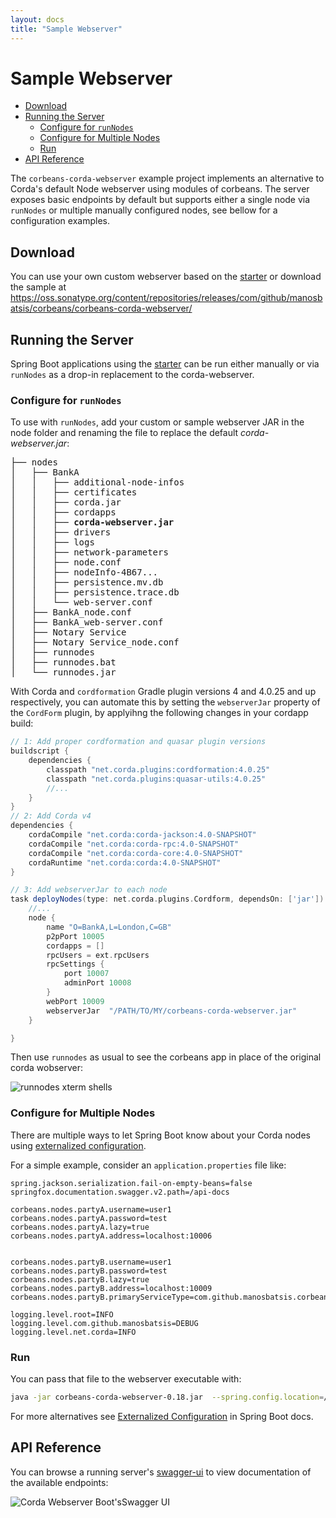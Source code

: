 ```yaml
---
layout: docs
title: "Sample Webserver"
---
```


# Sample Webserver

<!-- TOC depthFrom:2 depthTo:6 withLinks:1 updateOnSave:1 orderedList:0 -->

- [Download](#download)
- [Running the Server](#running-the-server)
	- [Configure for `runNodes`](#configure-for-runnodes)
	- [Configure for Multiple Nodes](#configure-for-multiple-nodes)
	- [Run](#run)
- [API Reference](#api-reference)

<!-- /TOC -->

The `corbeans-corda-webserver` example project implements an alternative to Corda's default
Node webserver using modules of corbeans. The server exposes basic endpoints by default but supports either a single
node via `runNodes` or multiple manually configured nodes, see bellow for a configuration examples.

## Download

You can use your own custom webserver based on the [starter](starter.html) or download the sample at
https://oss.sonatype.org/content/repositories/releases/com/github/manosbatsis/corbeans/corbeans-corda-webserver/

## Running the Server

Spring Boot applications using the [starter](starter.html) can be run either manually or via `runNodes` as a
drop-in replacement to the corda-webserver.



### Configure for `runNodes`

To use with `runNodes`, add your custom or sample webserver JAR in the node folder and renaming the file to replace
the default *corda-webserver.jar*:

<pre>
├── nodes
│   ├── BankA
│   │   ├── additional-node-infos
│   │   ├── certificates
│   │   ├── corda.jar
│   │   ├── cordapps
│   │   ├── <b>corda-webserver.jar</b>
│   │   ├── drivers
│   │   ├── logs
│   │   ├── network-parameters
│   │   ├── node.conf
│   │   ├── nodeInfo-4B67...
│   │   ├── persistence.mv.db
│   │   ├── persistence.trace.db
│   │   └── web-server.conf
│   ├── BankA_node.conf
│   ├── BankA_web-server.conf
│   ├── Notary Service
│   ├── Notary Service_node.conf
│   ├── runnodes
│   ├── runnodes.bat
│   └── runnodes.jar
</pre>

With Corda and `cordformation` Gradle plugin versions 4 and 4.0.25 and up respectively, you can automate this by setting the `webserverJar` property of
the `CordForm` plugin, by applyihng the following changes in your cordapp build:

```groovy
// 1: Add proper cordformation and quasar plugin versions
buildscript {
    dependencies {
        classpath "net.corda.plugins:cordformation:4.0.25"
        classpath "net.corda.plugins:quasar-utils:4.0.25"
        //...
    }
}
// 2: Add Corda v4
dependencies {
    cordaCompile "net.corda:corda-jackson:4.0-SNAPSHOT"
    cordaCompile "net.corda:corda-rpc:4.0-SNAPSHOT"
    cordaCompile "net.corda:corda-core:4.0-SNAPSHOT"
    cordaRuntime "net.corda:corda:4.0-SNAPSHOT"
}

// 3: Add webserverJar to each node
task deployNodes(type: net.corda.plugins.Cordform, dependsOn: ['jar']) {
    //...
    node {
        name "O=BankA,L=London,C=GB"
        p2pPort 10005
        cordapps = []
        rpcUsers = ext.rpcUsers
        rpcSettings {
            port 10007
            adminPort 10008
        }
        webPort 10009
        webserverJar  "/PATH/TO/MY/corbeans-corda-webserver.jar"
    }

}
```

Then use `runnodes` as usual to see the corbeans app in place of the original corda wobserver:


<img src="/corbeans/img/runnodes.png" alt="runnodes xterm shells" />



### Configure for Multiple Nodes

There are multiple ways to let Spring Boot know about your Corda nodes using
[externalized configuration](https://docs.spring.io/spring-boot/docs/current/reference/html/boot-features-external-config.html).

For a simple example, consider an `application.properties` file like:

```properties
spring.jackson.serialization.fail-on-empty-beans=false
springfox.documentation.swagger.v2.path=/api-docs

corbeans.nodes.partyA.username=user1
corbeans.nodes.partyA.password=test
corbeans.nodes.partyA.lazy=true
corbeans.nodes.partyA.address=localhost:10006


corbeans.nodes.partyB.username=user1
corbeans.nodes.partyB.password=test
corbeans.nodes.partyB.lazy=true
corbeans.nodes.partyB.address=localhost:10009
corbeans.nodes.partyB.primaryServiceType=com.github.manosbatsis.corbeans.corda.webserver.components.SampleCustomCordaNodeServiceImpl

logging.level.root=INFO
logging.level.com.github.manosbatsis=DEBUG
logging.level.net.corda=INFO
```

### Run

You can pass that file to the webserver executable with:

```bash
java -jar corbeans-corda-webserver-0.18.jar  --spring.config.location=/path/to/application.properties
```

For more alternatives see [Externalized Configuration](https://docs.spring.io/spring-boot/docs/current/reference/html/boot-features-external-config.html)
in Spring Boot docs.


## API Reference

You can browse a running server's [swagger-ui](http://localhost:8080/swagger-ui.html) to view documentation of the
available endpoints:

<img src="/corbeans/img/corda-webserver-spring-boot-swagger.png" alt="Corda Webserver Boot'sSwagger UI" />
